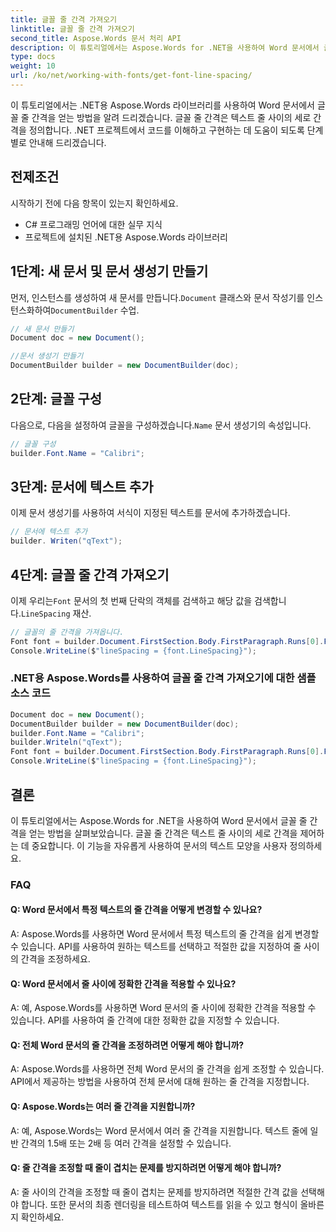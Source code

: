 ```yaml
---
title: 글꼴 줄 간격 가져오기
linktitle: 글꼴 줄 간격 가져오기
second_title: Aspose.Words 문서 처리 API
description: 이 튜토리얼에서는 Aspose.Words for .NET을 사용하여 Word 문서에서 글꼴 줄 간격을 얻는 방법을 알아봅니다.
type: docs
weight: 10
url: /ko/net/working-with-fonts/get-font-line-spacing/
---
```

이 튜토리얼에서는 .NET용 Aspose.Words 라이브러리를 사용하여 Word 문서에서 글꼴 줄 간격을 얻는 방법을 알려 드리겠습니다. 글꼴 줄 간격은 텍스트 줄 사이의 세로 간격을 정의합니다. .NET 프로젝트에서 코드를 이해하고 구현하는 데 도움이 되도록 단계별로 안내해 드리겠습니다.

## 전제조건
시작하기 전에 다음 항목이 있는지 확인하세요.
- C# 프로그래밍 언어에 대한 실무 지식
- 프로젝트에 설치된 .NET용 Aspose.Words 라이브러리

## 1단계: 새 문서 및 문서 생성기 만들기
 먼저, 인스턴스를 생성하여 새 문서를 만듭니다.`Document` 클래스와 문서 작성기를 인스턴스화하여`DocumentBuilder` 수업.

```csharp
// 새 문서 만들기
Document doc = new Document();

//문서 생성기 만들기
DocumentBuilder builder = new DocumentBuilder(doc);
```

## 2단계: 글꼴 구성
 다음으로, 다음을 설정하여 글꼴을 구성하겠습니다.`Name` 문서 생성기의 속성입니다.

```csharp
// 글꼴 구성
builder.Font.Name = "Calibri";
```

## 3단계: 문서에 텍스트 추가
이제 문서 생성기를 사용하여 서식이 지정된 텍스트를 문서에 추가하겠습니다.

```csharp
// 문서에 텍스트 추가
builder. Writen("qText");
```

## 4단계: 글꼴 줄 간격 가져오기
 이제 우리는`Font` 문서의 첫 번째 단락의 객체를 검색하고 해당 값을 검색합니다.`LineSpacing` 재산.

```csharp
// 글꼴의 줄 간격을 가져옵니다.
Font font = builder.Document.FirstSection.Body.FirstParagraph.Runs[0].Font;
Console.WriteLine($"lineSpacing = {font.LineSpacing}");
```

### .NET용 Aspose.Words를 사용하여 글꼴 줄 간격 가져오기에 대한 샘플 소스 코드 
```csharp
Document doc = new Document();
DocumentBuilder builder = new DocumentBuilder(doc);
builder.Font.Name = "Calibri";
builder.Writeln("qText");
Font font = builder.Document.FirstSection.Body.FirstParagraph.Runs[0].Font;
Console.WriteLine($"lineSpacing = {font.LineSpacing}");
```

## 결론
이 튜토리얼에서는 Aspose.Words for .NET을 사용하여 Word 문서에서 글꼴 줄 간격을 얻는 방법을 살펴보았습니다. 글꼴 줄 간격은 텍스트 줄 사이의 세로 간격을 제어하는 데 중요합니다. 이 기능을 자유롭게 사용하여 문서의 텍스트 모양을 사용자 정의하세요.

### FAQ

#### Q: Word 문서에서 특정 텍스트의 줄 간격을 어떻게 변경할 수 있나요?

A: Aspose.Words를 사용하면 Word 문서에서 특정 텍스트의 줄 간격을 쉽게 변경할 수 있습니다. API를 사용하여 원하는 텍스트를 선택하고 적절한 값을 지정하여 줄 사이의 간격을 조정하세요.

#### Q: Word 문서에서 줄 사이에 정확한 간격을 적용할 수 있나요?

A: 예, Aspose.Words를 사용하면 Word 문서의 줄 사이에 정확한 간격을 적용할 수 있습니다. API를 사용하여 줄 간격에 대한 정확한 값을 지정할 수 있습니다.

#### Q: 전체 Word 문서의 줄 간격을 조정하려면 어떻게 해야 합니까?

A: Aspose.Words를 사용하면 전체 Word 문서의 줄 간격을 쉽게 조정할 수 있습니다. API에서 제공하는 방법을 사용하여 전체 문서에 대해 원하는 줄 간격을 지정합니다.

#### Q: Aspose.Words는 여러 줄 간격을 지원합니까?

A: 예, Aspose.Words는 Word 문서에서 여러 줄 간격을 지원합니다. 텍스트 줄에 일반 간격의 1.5배 또는 2배 등 여러 간격을 설정할 수 있습니다.

#### Q: 줄 간격을 조정할 때 줄이 겹치는 문제를 방지하려면 어떻게 해야 합니까?

A: 줄 사이의 간격을 조정할 때 줄이 겹치는 문제를 방지하려면 적절한 간격 값을 선택해야 합니다. 또한 문서의 최종 렌더링을 테스트하여 텍스트를 읽을 수 있고 형식이 올바른지 확인하세요.